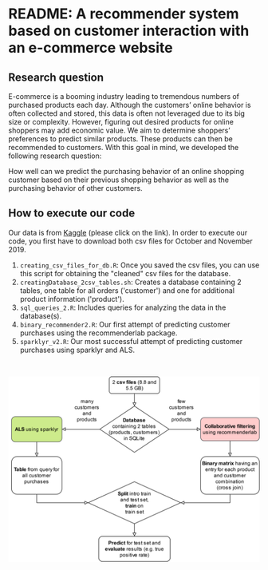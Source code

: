 # README: A recommender system based on customer interaction with an e-commerce website

## Research question

E-commerce is a booming industry leading to tremendous numbers of purchased products each day. Although
the customers’ online behavior is often collected and stored, this data is often not leveraged due to its big size
or complexity. However, figuring out desired products for online shoppers may add economic value. We aim
to determine shoppers’ preferences to predict similar products. These products can then be recommended to
customers. With this goal in mind, we developed the following research question:

How well can we predict the purchasing behavior of an online shopping customer based on their previous shopping behavior as well as the purchasing behavior of other customers.

## How to execute our code

Our data is from [Kaggle](https://www.kaggle.com/datasets/mkechinov/ecommerce-behavior-data-from-multi-category-store) (please click on the link). In order to execute our code, you first have to download both csv files for October and November 2019. 

1. `creating_csv_files_for_db.R`: Once you saved the csv files, you can use this script for obtaining the "cleaned" csv files for the database.
2. `creatingDatabase_2csv_tables.sh`: Creates a database containing 2 tables, one table for all orders ('customer') and one for additional product information ('product').
3. `sql_queries_2.R`: Includes queries for analyzing the data in the database(s).
4. `binary_recommender2.R`: Our first attempt of predicting customer purchases using the recommenderlab package.
5. `sparklyr_v2.R`: Our most successful attempt of predicting customer purchases using sparklyr and ALS.

<p>&nbsp;</p>  

![Summary of our project](images/summary.drawio.png)
